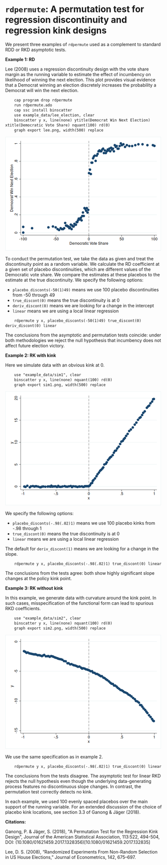 `rdpermute`: A permutation test for regression discontinuity and regression kink designs
==============
We present three examples of `rdpermute` used as a complement to standard RDD or RKD asymptotic tests.

**Example 1: RD**

Lee (2008) uses a regression discontinuity design with the vote share
margin as the running variable to estimate the effect of incumbency on likelihood of
winning the next election. This plot provides visual evidence that a Democrat winning
an election discretely increases the probability a Democrat will win the next election.

```{s}
    cap program drop rdpermute
    run rdpermute.ado
    cap ssc install binscatter
    use example_data/lee_election, clear
    binscatter y x, line(none) ytitle(Democrat Win Next Election) xtitle(Democratic Vote Share) nquant(100) rd(0)
    graph export lee.png, width(500) replace
```
![Lee (2008)](graphs/lee.png)

To conduct the permutation test, we take the data as given and treat the
discontinuity point as a random variable. We calculate the RD coefficient at a
given set of placebo discontinuities, which are different values of the Democratic vote share.
We compare the estimates at these placebos to the estimate at the true discontinuity.
We specify the following options:

* `placebo_disconts(-50(1)49)` means we use 100 placebo discontinuities from -50 through 49
* `true_discont(0)` means the true discontinuity is at 0
* `deriv_discont(0)` means we are looking for a change in the intercept
* `linear` means we are using a local linear regression

```{s}
    rdpermute y x, placebo_disconts(-50(1)49) true_discont(0) deriv_discont(0) linear
```
The conclusions from the asymptotic and permutation tests coincide: under both
methodologies we reject the null hypothesis that incumbency does not affect future
election victory.

**Example 2: RK with kink**

Here we simulate data with an obvious kink at 0.

```{s}
    use "example_data/sim1", clear
    binscatter y x, line(none) nquant(100) rd(0)
    graph export sim1.png, width(500) replace
```

![Data simulated with a kink](graphs/sim1.png)

We specify the following options:

* `placebo_disconts(-.98(.02)1)` means we use 100 placebo kinks from -.98 through 1
* `true_discont(0)` means the true discontinuity is at 0
* `linear` means we are using a local linear regression

The default for `deriv_discont(1)` means we are looking for a change in the slope.

```{s}
    rdpermute y x, placebo_disconts(-.98(.02)1) true_discont(0) linear
```
The conclusions from the tests agree: both show highly significant slope changes at the policy kink point.


**Example 3: RK without kink**

In this example, we generate data with curvature around the kink point. In such cases,
misspecification of the functional form can lead to spurious RKD coefficients.

```{s}
    use "example_data/sim2", clear
    binscatter y x, line(none) nquant(100) rd(0)
    graph export sim2.png, width(500) replace
```

![Data simulated without a kink](graphs/sim2.png)

We use the same specification as in example 2.

```{s}
    rdpermute y x, placebo_disconts(-.98(.02)1) true_discont(0) linear
```

The conclusions from the tests disagree. The asymptotic test for linear RKD rejects
the null hypothesis even though the underlying data-generating process features no
discontinuous slope changes. In contrast, the permutation test correctly detects no kink.

In each example, we used 100 evenly spaced placebos over the main support of the
running variable. For an extended discussion of the choice of placebo kink locations,
see section 3.3 of Ganong & J&auml;ger (2018).

**Citations:**

Ganong, P. & Jäger, S. (2018), "A Permutation Test for the Regression Kink Design", Journal of the American Statistical Association, 113:522, 494-504, DOI: (10.1080/01621459.2017.1328356)[10.1080/01621459.2017.132835]

Lee, D. S. (2008), “Randomized Experiments From Non-Random Selection in US House Elections,” Journal of Econometrics, 142, 675–697.
